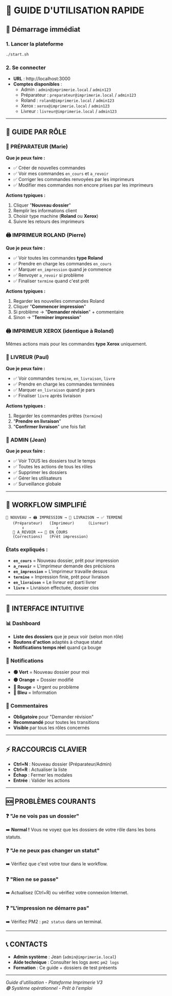 # 🎯 GUIDE D'UTILISATION RAPIDE

## 🚀 Démarrage immédiat

### 1. Lancer la plateforme
```bash
./start.sh
```

### 2. Se connecter
- **URL** : http://localhost:3000
- **Comptes disponibles** :
  - Admin : `admin@imprimerie.local` / `admin123`
  - Préparateur : `preparateur@imprimerie.local` / `admin123` 
  - Roland : `roland@imprimerie.local` / `admin123`
  - Xerox : `xerox@imprimerie.local` / `admin123`
  - Livreur : `livreur@imprimerie.local` / `admin123`

---

## 👤 GUIDE PAR RÔLE

### 🔧 PRÉPARATEUR (Marie)
**Que je peux faire :**
- ✅ Créer de nouvelles commandes
- ✅ Voir mes commandes `en_cours` et `a_revoir`
- ✅ Corriger les commandes renvoyées par les imprimeurs
- ✅ Modifier mes commandes non encore prises par les imprimeurs

**Actions typiques :**
1. Cliquer "**Nouveau dossier**"
2. Remplir les informations client
3. Choisir type machine (**Roland** ou **Xerox**)
4. Suivre les retours des imprimeurs

### 🖨️ IMPRIMEUR ROLAND (Pierre)  
**Que je peux faire :**
- ✅ Voir toutes les commandes **type Roland** 
- ✅ Prendre en charge les commandes `en_cours`
- ✅ Marquer `en_impression` quand je commence
- ✅ Renvoyer `a_revoir` si problème
- ✅ Finaliser `termine` quand c'est prêt

**Actions typiques :**
1. Regarder les nouvelles commandes Roland
2. Cliquer "**Commencer impression**" 
3. Si problème → "**Demander révision**" + commentaire
4. Sinon → "**Terminer impression**"

### 🖨️ IMPRIMEUR XEROX (identique à Roland)
Mêmes actions mais pour les commandes **type Xerox** uniquement.

### 🚚 LIVREUR (Paul)
**Que je peux faire :**
- ✅ Voir commandes `termine`, `en_livraison`, `livre`
- ✅ Prendre en charge les commandes terminées  
- ✅ Marquer `en_livraison` quand je pars
- ✅ Finaliser `livre` après livraison

**Actions typiques :**
1. Regarder les commandes prêtes (`termine`)
2. "**Prendre en livraison**" 
3. "**Confirmer livraison**" une fois fait

### 👑 ADMIN (Jean)
**Que je peux faire :**
- ✅ Voir TOUS les dossiers tout le temps
- ✅ Toutes les actions de tous les rôles
- ✅ Supprimer les dossiers
- ✅ Gérer les utilisateurs
- ✅ Surveillance globale

---

## 🔄 WORKFLOW SIMPLIFIÉ

```
📝 NOUVEAU → 🖨️ IMPRESSION → 🚚 LIVRAISON → ✅ TERMINÉ
   (Préparateur)   (Imprimeur)      (Livreur)
       ↕️              ↕️
   🔄 A_REVOIR ←→ 📝 EN_COURS
   (Corrections)   (Prêt impression)
```

### États expliqués :
- **`en_cours`** = Nouveau dossier, prêt pour impression
- **`a_revoir`** = L'imprimeur demande des précisions  
- **`en_impression`** = L'imprimeur travaille dessus
- **`termine`** = Impression finie, prêt pour livraison
- **`en_livraison`** = Le livreur est parti livrer
- **`livre`** = Livraison effectuée, dossier clos

---

## 📱 INTERFACE INTUITIVE

### 📊 Dashboard
- **Liste des dossiers** que je peux voir (selon mon rôle)
- **Boutons d'action** adaptés à chaque statut
- **Notifications temps réel** quand ça bouge

### 🔔 Notifications  
- **🟢 Vert** = Nouveau dossier pour moi
- **🟡 Orange** = Dossier modifié  
- **🔴 Rouge** = Urgent ou problème
- **🔵 Bleu** = Information

### 💬 Commentaires
- **Obligatoire** pour "Demander révision"
- **Recommandé** pour toutes les transitions
- **Visible** par tous les rôles concernés

---

## ⚡ RACCOURCIS CLAVIER

- **Ctrl+N** : Nouveau dossier (Préparateur/Admin)
- **Ctrl+R** : Actualiser la liste
- **Échap** : Fermer les modales
- **Entrée** : Valider les actions

---

## 🆘 PROBLÈMES COURANTS

### ❓ "Je ne vois pas un dossier"
➡️ **Normal !** Vous ne voyez que les dossiers de votre rôle dans les bons statuts.

### ❓ "Je ne peux pas changer un statut"
➡️ Vérifiez que c'est votre tour dans le workflow.

### ❓ "Rien ne se passe"
➡️ Actualisez (Ctrl+R) ou vérifiez votre connexion Internet.

### ❓ "L'impression ne démarre pas"
➡️ Vérifiez PM2 : `pm2 status` dans un terminal.

---

## 📞 CONTACTS

- **Admin système** : Jean (`admin@imprimerie.local`)
- **Aide technique** : Consulter les logs avec `pm2 logs`
- **Formation** : Ce guide + dossiers de test présents

---

*Guide d'utilisation - Plateforme Imprimerie V3*  
*🟢 Système opérationnel - Prêt à l'emploi*